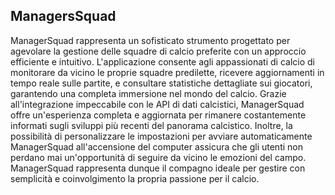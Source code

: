 ##  ManagersSquad

ManagerSquad rappresenta un sofisticato strumento progettato per agevolare la gestione delle squadre di calcio preferite con un approccio efficiente e intuitivo. L'applicazione consente agli appassionati di calcio di monitorare da vicino le proprie squadre predilette, ricevere aggiornamenti in tempo reale sulle partite, e consultare statistiche dettagliate sui giocatori, garantendo una completa immersione nel mondo del calcio. Grazie all'integrazione impeccabile con le API di dati calcistici, ManagerSquad offre un'esperienza completa e aggiornata per rimanere costantemente informati sugli sviluppi più recenti del panorama calcistico. Inoltre, la possibilità di personalizzare le impostazioni per avviare automaticamente ManagerSquad all'accensione del computer assicura che gli utenti non perdano mai un'opportunità di seguire da vicino le emozioni del campo. ManagerSquad rappresenta dunque il compagno ideale per gestire con semplicità e coinvolgimento la propria passione per il calcio.
